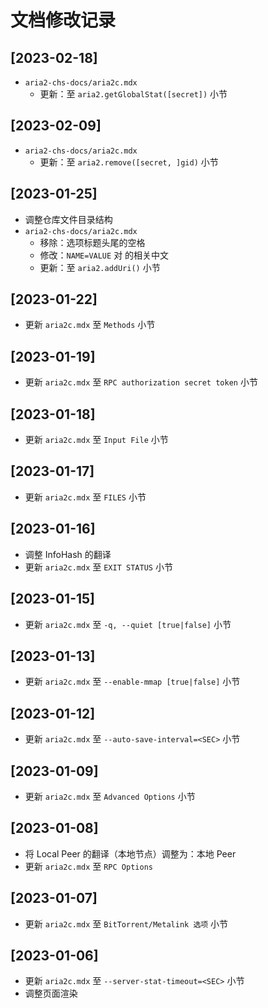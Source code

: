 # 文档修改记录


## [2023-02-18]

- `aria2-chs-docs/aria2c.mdx`
    - 更新：至 `aria2.getGlobalStat([secret])` 小节


## [2023-02-09]

- `aria2-chs-docs/aria2c.mdx`
    - 更新：至 `aria2.remove([secret, ]gid)` 小节


## [2023-01-25]

- 调整仓库文件目录结构
- `aria2-chs-docs/aria2c.mdx`
    - 移除：选项标题头尾的空格
    - 修改：`NAME=VALUE` 对 的相关中文
    - 更新：至 `aria2.addUri()` 小节


## [2023-01-22]

- 更新 `aria2c.mdx` 至 `Methods` 小节


## [2023-01-19]

- 更新 `aria2c.mdx` 至 `RPC authorization secret token` 小节


## [2023-01-18]

- 更新 `aria2c.mdx` 至 `Input File` 小节


## [2023-01-17]

- 更新 `aria2c.mdx` 至 `FILES` 小节


## [2023-01-16]

- 调整 InfoHash 的翻译
- 更新 `aria2c.mdx` 至 `EXIT STATUS` 小节


## [2023-01-15]

- 更新 `aria2c.mdx` 至 `-q, --quiet [true|false]` 小节


## [2023-01-13]

- 更新 `aria2c.mdx` 至 `--enable-mmap [true|false]` 小节


## [2023-01-12]

- 更新 `aria2c.mdx` 至 `--auto-save-interval=<SEC>` 小节


## [2023-01-09]

- 更新 `aria2c.mdx` 至 `Advanced Options` 小节


## [2023-01-08]

- 将 Local Peer 的翻译（本地节点）调整为：本地 Peer
- 更新 `aria2c.mdx` 至 `RPC Options`


## [2023-01-07]

- 更新 `aria2c.mdx` 至 `BitTorrent/Metalink 选项` 小节


## [2023-01-06]

- 更新 `aria2c.mdx` 至 `--server-stat-timeout=<SEC>` 小节
- 调整页面渲染
